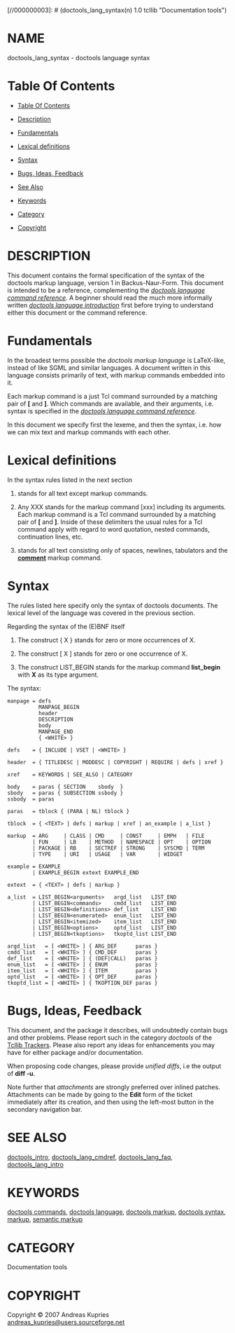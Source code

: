 
[//000000001]: # (doctools_lang_syntax - Documentation tools)
[//000000002]: # (Generated from file 'doctools_lang_syntax.man' by tcllib/doctools with format 'markdown')
[//000000003]: # (doctools_lang_syntax(n) 1.0 tcllib "Documentation tools")

# NAME

doctools_lang_syntax - doctools language syntax

# <a name='toc'></a>Table Of Contents

  -  [Table Of Contents](#toc)

  -  [Description](#section1)

  -  [Fundamentals](#section2)

  -  [Lexical definitions](#section3)

  -  [Syntax](#section4)

  -  [Bugs, Ideas, Feedback](#section5)

  -  [See Also](#see-also)

  -  [Keywords](#keywords)

  -  [Category](#category)

  -  [Copyright](#copyright)

# <a name='description'></a>DESCRIPTION

This document contains the formal specification of the syntax of the doctools
markup language, version 1 in Backus-Naur-Form. This document is intended to be
a reference, complementing the *[doctools language command
reference](doctools_lang_cmdref.md)*. A beginner should read the much more
informally written *[doctools language introduction](doctools_lang_intro.md)*
first before trying to understand either this document or the command reference.

# <a name='section2'></a>Fundamentals

In the broadest terms possible the *doctools markup language* is LaTeX-like,
instead of like SGML and similar languages. A document written in this language
consists primarily of text, with markup commands embedded into it.

Each markup command is a just Tcl command surrounded by a matching pair of __[__
and __]__. Which commands are available, and their arguments, i.e. syntax is
specified in the *[doctools language command
reference](doctools_lang_cmdref.md)*.

In this document we specify first the lexeme, and then the syntax, i.e. how we
can mix text and markup commands with each other.

# <a name='section3'></a>Lexical definitions

In the syntax rules listed in the next section

  1. <TEXT> stands for all text except markup commands.

  1. Any XXX stands for the markup command [xxx] including its arguments. Each
     markup command is a Tcl command surrounded by a matching pair of __[__ and
     __]__. Inside of these delimiters the usual rules for a Tcl command apply
     with regard to word quotation, nested commands, continuation lines, etc.

  1. <WHITE> stands for all text consisting only of spaces, newlines, tabulators
     and the __[comment](../../../../index.md#comment)__ markup command.

# <a name='section4'></a>Syntax

The rules listed here specify only the syntax of doctools documents. The lexical
level of the language was covered in the previous section.

Regarding the syntax of the (E)BNF itself

  1. The construct { X } stands for zero or more occurrences of X.

  1. The construct [ X ] stands for zero or one occurrence of X.

  1. The construct LIST_BEGIN<X> stands for the markup command __list_begin__
     with __X__ as its type argument.

The syntax:

    manpage = defs
              MANPAGE_BEGIN
              header
              DESCRIPTION
              body
              MANPAGE_END
              { <WHITE> }

    defs    = { INCLUDE | VSET | <WHITE> }

    header  = { TITLEDESC | MODDESC | COPYRIGHT | REQUIRE | defs | xref }

    xref    = KEYWORDS | SEE_ALSO | CATEGORY

    body    = paras { SECTION    sbody  }
    sbody   = paras { SUBSECTION ssbody }
    ssbody  = paras

    paras   = tblock { (PARA | NL) tblock }

    tblock  = { <TEXT> | defs | markup | xref | an_example | a_list }

    markup  = ARG     | CLASS | CMD     | CONST     | EMPH   | FILE
            | FUN     | LB    | METHOD  | NAMESPACE | OPT    | OPTION
            | PACKAGE | RB    | SECTREF | STRONG    | SYSCMD | TERM
            | TYPE    | URI   | USAGE   | VAR       | WIDGET

    example = EXAMPLE
            | EXAMPLE_BEGIN extext EXAMPLE_END

    extext  = { <TEXT> | defs | markup }

    a_list  = LIST_BEGIN<arguments>   argd_list   LIST_END
            | LIST_BEGIN<commands>    cmdd_list   LIST_END
            | LIST_BEGIN<definitions> def_list    LIST_END
            | LIST_BEGIN<enumerated>  enum_list   LIST_END
            | LIST_BEGIN<itemized>    item_list   LIST_END
            | LIST_BEGIN<options>     optd_list   LIST_END
            | LIST_BEGIN<tkoptions>   tkoptd_list LIST_END

    argd_list   = [ <WHITE> ] { ARG_DEF      paras }
    cmdd_list   = [ <WHITE> ] { CMD_DEF      paras }
    def_list    = [ <WHITE> ] { (DEF|CALL)   paras }
    enum_list   = [ <WHITE> ] { ENUM         paras }
    item_list   = [ <WHITE> ] { ITEM         paras }
    optd_list   = [ <WHITE> ] { OPT_DEF      paras }
    tkoptd_list = [ <WHITE> ] { TKOPTION_DEF paras }

# <a name='section5'></a>Bugs, Ideas, Feedback

This document, and the package it describes, will undoubtedly contain bugs and
other problems. Please report such in the category *doctools* of the [Tcllib
Trackers](http://core.tcl.tk/tcllib/reportlist). Please also report any ideas
for enhancements you may have for either package and/or documentation.

When proposing code changes, please provide *unified diffs*, i.e the output of
__diff -u__.

Note further that *attachments* are strongly preferred over inlined patches.
Attachments can be made by going to the __Edit__ form of the ticket immediately
after its creation, and then using the left-most button in the secondary
navigation bar.

# <a name='see-also'></a>SEE ALSO

[doctools_intro](doctools_intro.md),
[doctools_lang_cmdref](doctools_lang_cmdref.md),
[doctools_lang_faq](doctools_lang_faq.md),
[doctools_lang_intro](doctools_lang_intro.md)

# <a name='keywords'></a>KEYWORDS

[doctools commands](../../../../index.md#doctools_commands), [doctools
language](../../../../index.md#doctools_language), [doctools
markup](../../../../index.md#doctools_markup), [doctools
syntax](../../../../index.md#doctools_syntax),
[markup](../../../../index.md#markup), [semantic
markup](../../../../index.md#semantic_markup)

# <a name='category'></a>CATEGORY

Documentation tools

# <a name='copyright'></a>COPYRIGHT

Copyright &copy; 2007 Andreas Kupries <andreas_kupries@users.sourceforge.net>
